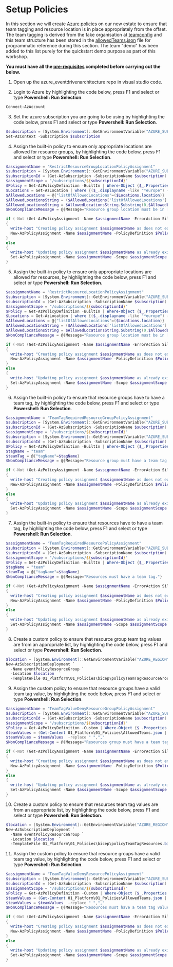 # Setup Policies

In this section we will create [Azure policies](https://docs.microsoft.com/en-us/azure/governance/policy/overview) on our new estate to ensure that team tagging and resource location is in place appropriately from the offset. The team tagging is derived from the fake organisation at [teamconfig](https://github.com/griff182uk/teamconfig) and this team structure has been stored in the [allowedTeams.json](./allowedTeams.json) file for programmatic reference during this section. The team "demo" has been added to this list purely for the quickstart demo purpose as part of this workshop. 

**You must have all the [pre-requisites](/Prerequisites.md) completed before carrying out the below.**

1. Open up the azure_eventdrivenarchitecture repo in visual studio code.

2. Login to Azure by highlighting the code below, press F1 and select or type **Powershell: Run Selection**.

```ps1
Connect-AzAccount
```

3. Set the azure subscription you are going to be using by highlighting the code below, press F1 and select or type **Powershell: Run Selection**.

```ps1
$subscription = [System.Environment]::GetEnvironmentVariable("AZURE_SUBSCRIPTION") 
Set-AzContext -Subscription $subscription
```

4. Assign the built-in policy to ensure only appropriate locations are allowed for resource groups, by highlighting the code below, press F1 and select or type **Powershell: Run Selection**.

```ps1
$assignmentName = "RestrictResourceGroupLocationPolicyAssignment"
$subscription = [System.Environment]::GetEnvironmentVariable("AZURE_SUBSCRIPTION") 
$subscriptionId = (Get-AzSubscription -SubscriptionName $subscription).id
$assignmentScope = "/subscriptions/${subscriptionId}"
$Policy = Get-AzPolicyDefinition -BuiltIn | Where-Object {$_.Properties.DisplayName -eq "Allowed locations for resource groups"}
$Locations = Get-AzLocation | where {($_.displayname -like "*europe") -or ($_.displayname -like "uk*")}
$AllowedLocations = @{"listOfAllowedLocations"=($Locations.location)}
$AllowedLocationsString = ($AllowedLocations['listOfAllowedLocations'] | out-string) -replace "`n","," -replace "`r",""
$AllowedLocationsString = $AllowedLocationsString.Substring(0,$AllowedLocationsString.Length-1)
$NonComplianceMessage = @{Message="Resource group location must be in [$AllowedLocationsString]."}

if (-Not (Get-AzPolicyAssignment -Name $assignmentName -ErrorAction SilentlyContinue))
{
  write-host "Creating policy assignment $assignmentName as does not exist..."
  New-AzPolicyAssignment -Name $assignmentName -PolicyDefinition $Policy -Scope $assignmentScope -PolicyParameterObject $AllowedLocations -NonComplianceMessage $NonComplianceMessage
}
else
{
  write-host "Updating policy assignment $assignmentName as already exists..."
  Set-AzPolicyAssignment -Name $assignmentName -Scope $assignmentScope -PolicyParameterObject $AllowedLocations -NonComplianceMessage $NonComplianceMessage 
}
```

5. Assign the built-in policy to ensure only appropriate locations are allowed for resources, by highlighting the code below, press F1 and select or type **Powershell: Run Selection**.

```ps1
$assignmentName = "RestrictResourceLocationPolicyAssignment"
$subscription = [System.Environment]::GetEnvironmentVariable("AZURE_SUBSCRIPTION") 
$subscriptionId = (Get-AzSubscription -SubscriptionName $subscription).id
$assignmentScope = "/subscriptions/${subscriptionId}"
$Policy = Get-AzPolicyDefinition -BuiltIn | Where-Object {$_.Properties.DisplayName -eq "Allowed locations"}
$Locations = Get-AzLocation | where {($_.displayname -like "*europe") -or ($_.displayname -like "uk*")}
$AllowedLocations = @{"listOfAllowedLocations"=($Locations.location)}
$AllowedLocationsString = ($AllowedLocations['listOfAllowedLocations'] | out-string) -replace "`n","," -replace "`r",""
$AllowedLocationsString = $AllowedLocationsString.Substring(0,$AllowedLocationsString.Length-1)
$NonComplianceMessage = @{Message="Resource group location must be in [$AllowedLocationsString]."}

if (-Not (Get-AzPolicyAssignment -Name $assignmentName -ErrorAction SilentlyContinue))
{
  write-host "Creating policy assignment $assignmentName as does not exist..."
  New-AzPolicyAssignment -Name $assignmentName -PolicyDefinition $Policy -Scope $assignmentScope -PolicyParameterObject $AllowedLocations -NonComplianceMessage $NonComplianceMessage
}
else
{
  write-host "Updating policy assignment $assignmentName as already exists..."
  Set-AzPolicyAssignment -Name $assignmentName -Scope $assignmentScope -PolicyParameterObject $AllowedLocations -NonComplianceMessage $NonComplianceMessage 
}
```

6. Assign the built-in policy to ensure that resource groups have to have a team tag, by highlighting the code below, press F1 and select or type **Powershell: Run Selection**.

```ps1
$assignmentName = "TeamTagRequiredResourceGroupPolicyAssignment"
$subscription = [System.Environment]::GetEnvironmentVariable("AZURE_SUBSCRIPTION") 
$subscriptionId = (Get-AzSubscription -SubscriptionName $subscription).id
$assignmentScope = "/subscriptions/${subscriptionId}"
$subscription = [System.Environment]::GetEnvironmentVariable("AZURE_SUBSCRIPTION") 
$subscriptionId = (Get-AzSubscription -SubscriptionName $subscription).id
$Policy = Get-AzPolicyDefinition -BuiltIn | Where-Object {$_.Properties.DisplayName -eq "Require a tag on resource groups"}
$tagName = "team"
$teamTag = @{"tagName"=$tagName}
$NonComplianceMessage = @{Message="Resource group must have a team tag."}

if (-Not (Get-AzPolicyAssignment -Name $assignmentName -ErrorAction SilentlyContinue))
{
  write-host "Creating policy assignment $assignmentName as does not exist..."
  New-AzPolicyAssignment -Name $assignmentName -PolicyDefinition $Policy -Scope $assignmentScope -PolicyParameterObject $teamTag -NonComplianceMessage $NonComplianceMessage
}
else
{
  write-host "Updating policy assignment $assignmentName as already exists..."
  Set-AzPolicyAssignment -Name $assignmentName -Scope $assignmentScope -PolicyParameterObject $teamTag -NonComplianceMessage $NonComplianceMessage
}
```

7. Assign the built-in policy to ensure that resources have to have a team tag, by highlighting the code below, press F1 and select or type **Powershell: Run Selection**.

```ps1
$assignmentName = "TeamTagRequiredResourcePolicyAssignment"
$subscription = [System.Environment]::GetEnvironmentVariable("AZURE_SUBSCRIPTION") 
$subscriptionId = (Get-AzSubscription -SubscriptionName $subscription).id
$assignmentScope = "/subscriptions/${subscriptionId}"
$Policy = Get-AzPolicyDefinition -BuiltIn | Where-Object {$_.Properties.DisplayName -eq "Require a tag on resources"}
$tagName = "team"
$teamTag = @{"tagName"=$tagName}
$NonComplianceMessage = @{Message="Resources must have a team tag."}

if (-Not (Get-AzPolicyAssignment -Name $assignmentName -ErrorAction SilentlyContinue))
{
  write-host "Creating policy assignment $assignmentName as does not exist..."
  New-AzPolicyAssignment -Name $assignmentName -PolicyDefinition $Policy -Scope $assignmentScope -PolicyParameterObject $teamTag -NonComplianceMessage $NonComplianceMessage
}
else
{
  write-host "Updating policy assignment $assignmentName as already exists..."
  Set-AzPolicyAssignment -Name $assignmentName -Scope $assignmentScope -PolicyParameterObject $teamTag -NonComplianceMessage $NonComplianceMessage 
}
```

8. Create a custom policy to ensure that resource group team tag values are from an appropriate list, by highlighting the code below, press F1 and select or type **Powershell: Run Selection**.

```ps1
$location = [System.Environment]::GetEnvironmentVariable("AZURE_REGION")
New-AzSubscriptionDeployment `
  -Name eventPolicyResourceGroup `
  -Location $location  `
  -TemplateFile 01_Platform\01_Policies\bicep\policyTeamTagResourceGroups.bicep
```

9. Assign the custom policy to ensure that resource groups have a valid team tag value, by highlighting the code below, press F1 and select or type **Powershell: Run Selection**.

```ps1
$assignmentName = "TeamTagValueDenyResourceGroupPolicyAssignment"
$subscription = [System.Environment]::GetEnvironmentVariable("AZURE_SUBSCRIPTION") 
$subscriptionId = (Get-AzSubscription -SubscriptionName $subscription).id
$assignmentScope = "/subscriptions/${subscriptionId}"
$Policy = Get-AzPolicyDefinition -Custom | Where-Object {$_.Properties.DisplayName -eq "Deny deployment of resource group if tag values are not in given list"}
$teamValues = (Get-Content 01_Platform\01_Policies\AllowedTeams.json | ConvertFrom-Json).tagValues.value
$teamValues = $teamValues  -replace " ",","
$NonComplianceMessage = @{Message="Resources group must have a team tag value in $teamValues."}

if (-Not (Get-AzPolicyAssignment -Name $assignmentName -ErrorAction SilentlyContinue))
{
  write-host "Creating policy assignment $assignmentName as does not exist..."
  New-AzPolicyAssignment -Name $assignmentName -PolicyDefinition $Policy -Scope $assignmentScope -PolicyParameter 01_Platform\01_Policies\AllowedTeams.json -NonComplianceMessage $NonComplianceMessage
}
else
{
  write-host "Updating policy assignment $assignmentName as already exists..."
  Set-AzPolicyAssignment -Name $assignmentName -Scope $assignmentScope -PolicyParameter 01_Platform\01_Policies\AllowedTeams.json -NonComplianceMessage $NonComplianceMessage 
}
```

10. Create a custom policy to ensure that resources team tag values are from an appropriate list, by highlighting the code below, press F1 and select or type **Powershell: Run Selection**.

```ps1
$location = [System.Environment]::GetEnvironmentVariable("AZURE_REGION")
New-AzSubscriptionDeployment `
  -Name eventPolicyResourceGroup `
  -Location $location  `
  -TemplateFile 01_Platform\01_Policies\bicep\policyTeamTagResources.bicep
```

11. Assign the custom policy to ensure that resource groups have a valid team tag value, by highlighting the code below, press F1 and select or type **Powershell: Run Selection**.

```ps1
$assignmentName = "TeamTagValueDenyResourcePolicyAssignment"
$subscription = [System.Environment]::GetEnvironmentVariable("AZURE_SUBSCRIPTION") 
$subscriptionId = (Get-AzSubscription -SubscriptionName $subscription).id
$assignmentScope = "/subscriptions/${subscriptionId}"
$Policy = Get-AzPolicyDefinition -Custom | Where-Object {$_.Properties.DisplayName -eq "Deny deployment of resource if tag values are not in given list"}
$teamValues = (Get-Content 01_Platform\01_Policies\AllowedTeams.json | ConvertFrom-Json).tagValues.value
$teamValues = $teamValues  -replace " ",","
$NonComplianceMessage = @{Message="Resources must have a team tag value in $teamValues."}

if (-Not (Get-AzPolicyAssignment -Name $assignmentName -ErrorAction SilentlyContinue))
{
  write-host "Creating policy assignment $assignmentName as does not exist..."
  New-AzPolicyAssignment -Name $assignmentName -PolicyDefinition $Policy -Scope $assignmentScope -PolicyParameter 01_Platform\01_Policies\AllowedTeams.json -NonComplianceMessage $NonComplianceMessage
}
else
{
  write-host "Updating policy assignment $assignmentName as already exists..."
  Set-AzPolicyAssignment -Name $assignmentName -Scope $assignmentScope -PolicyParameter 01_Platform\01_Policies\AllowedTeams.json -NonComplianceMessage $NonComplianceMessage 
}
```
